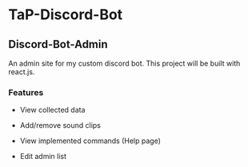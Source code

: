 # TaP-Discord-Bot

## Discord-Bot-Admin

An admin site for my custom discord bot. This project will be built with react.js.

### Features

- View collected data

- Add/remove sound clips

- View implemented commands (Help page)

- Edit admin list
